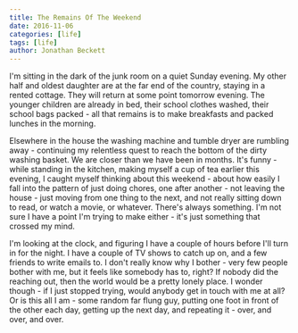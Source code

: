 ```yaml
---
title: The Remains Of The Weekend
date: 2016-11-06
categories: [life]
tags: [life]
author: Jonathan Beckett
---
```


I'm sitting in the dark of the junk room on a quiet Sunday evening. My other half and oldest daughter are at the far end of the country, staying in a rented cottage. They will return at some point tomorrow evening. The younger children are already in bed, their school clothes washed, their school bags packed - all that remains is to make breakfasts and packed lunches in the morning.

Elsewhere in the house the washing machine and tumble dryer are rumbling away - continuing my relentless quest to reach the bottom of the dirty washing basket. We are closer than we have been in months. It's funny - while standing in the kitchen, making myself a cup of tea earlier this evening, I caught myself thinking about this weekend - about how easily I fall into the pattern of just doing chores, one after another - not leaving the house - just moving from one thing to the next, and not really sitting down to read, or watch a movie, or whatever. There's always something. I'm not sure I have a point I'm trying to make either - it's just something that crossed my mind.

I'm looking at the clock, and figuring I have a couple of hours before I'll turn in for the night. I have a couple of TV shows to catch up on, and a few friends to write emails to. I don't really know why I bother - very few people bother with me, but it feels like somebody has to, right? If nobody did the reaching out, then the world would be a pretty lonely place. I wonder though - if I just stopped trying, would anybody get in touch with me at all? Or is this all I am - some random far flung guy, putting one foot in front of the other each day, getting up the next day, and repeating it - over, and over, and over.